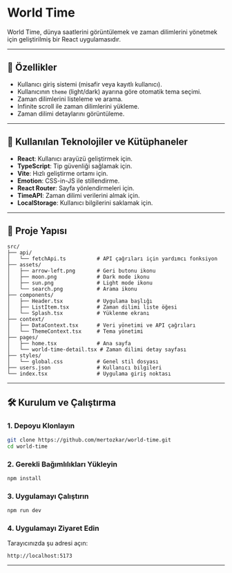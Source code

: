 # World Time

World Time, dünya saatlerini görüntülemek ve zaman dilimlerini yönetmek için geliştirilmiş bir React uygulamasıdır.

---

## 📖 Özellikler

- Kullanıcı giriş sistemi (misafir veya kayıtlı kullanıcı).
- Kullanıcının `theme` (light/dark) ayarına göre otomatik tema seçimi.
- Zaman dilimlerini listeleme ve arama.
- Infinite scroll ile zaman dilimlerini yükleme.
- Zaman dilimi detaylarını görüntüleme.

---

## 🚀 Kullanılan Teknolojiler ve Kütüphaneler

- **React**: Kullanıcı arayüzü geliştirmek için.
- **TypeScript**: Tip güvenliği sağlamak için.
- **Vite**: Hızlı geliştirme ortamı için.
- **Emotion**: CSS-in-JS ile stillendirme.
- **React Router**: Sayfa yönlendirmeleri için.
- **TimeAPI**: Zaman dilimi verilerini almak için.
- **LocalStorage**: Kullanıcı bilgilerini saklamak için.

---

## 📂 Proje Yapısı

```plaintext
src/
├── api/
│   └── fetchApi.ts          # API çağrıları için yardımcı fonksiyon
├── assets/
│   ├── arrow-left.png       # Geri butonu ikonu
│   ├── moon.png             # Dark mode ikonu
│   ├── sun.png              # Light mode ikonu
│   └── search.png           # Arama ikonu
├── components/
│   ├── Header.tsx           # Uygulama başlığı
│   ├── ListItem.tsx         # Zaman dilimi liste öğesi
│   └── Splash.tsx           # Yüklenme ekranı
├── context/
│   ├── DataContext.tsx      # Veri yönetimi ve API çağrıları
│   └── ThemeContext.tsx     # Tema yönetimi
├── pages/
│   ├── home.tsx             # Ana sayfa
│   └── world-time-detail.tsx # Zaman dilimi detay sayfası
├── styles/
│   └── global.css           # Genel stil dosyası
├── users.json               # Kullanıcı bilgileri
└── index.tsx                # Uygulama giriş noktası
```

---

## 🛠️ Kurulum ve Çalıştırma

### 1. Depoyu Klonlayın

```bash
git clone https://github.com/mertozkar/world-time.git
cd world-time
```

### 2. Gerekli Bağımlılıkları Yükleyin

```bash
npm install
```

### 3. Uygulamayı Çalıştırın

```bash
npm run dev
```

### 4. Uygulamayı Ziyaret Edin

Tarayıcınızda şu adresi açın:

```
http://localhost:5173
```

---
